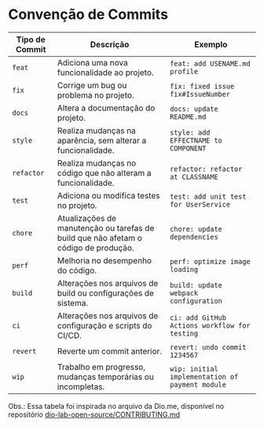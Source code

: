 # Convenção de Commits

|Tipo de Commit	 | Descrição																	                                      	 | Exemplo
| ---------------|-------------------------------------------------------------------------------------|-----------
| `feat`		     | Adiciona uma nova funcionalidade ao projeto.											                   | `feat: add USENAME.md profile`
| `fix`	 		     | Corrige um bug ou problema no projeto.												                       | `fix: fixed issue fix#IssueNumber`
| `docs`	       | Altera a documentação do projeto.													                         | `docs: update README.md`
| `style`		     | Realiza mudanças na aparência, sem alterar a funcionalidade.							           | `style: add EFFECTNAME to COMPONENT`
| `refactor`	   | Realiza mudanças no código que não alteram a funcionalidade.							           | `refactor: refactor at CLASSNAME`
| `test`		     | Adiciona ou modifica testes no projeto.												                     | `test: add unit test for UserService`
| `chore`	       | Atualizações de manutenção ou tarefas de build que não afetam o código de produção. | `chore: update dependencies`
| `perf`	       | Melhoria no desempenho do código.	                                				         | `perf: optimize image loading`
| `build`	       | Alterações nos arquivos de build ou configurações de sistema.	    				         | `build: update webpack configuration`
| `ci`	         | Alterações nos arquivos de configuração e scripts do CI/CD.	        				       | `ci: add GitHub Actions workflow for testing`
| `revert`	     | Reverte um commit anterior.	                                        				       | `revert: undo commit 1234567`
| `wip`	         | Trabalho em progresso, mudanças temporárias ou incompletas.	        				       | `wip: initial implementation of payment module`


Obs.: Essa tabela foi inspirada no arquivo da Dio.me, disponível no repositório [dio-lab-open-source/CONTRIBUTING.md](https://github.com/digitalinnovationone/dio-lab-open-source/blob/main/CONTRIBUTING.md)
